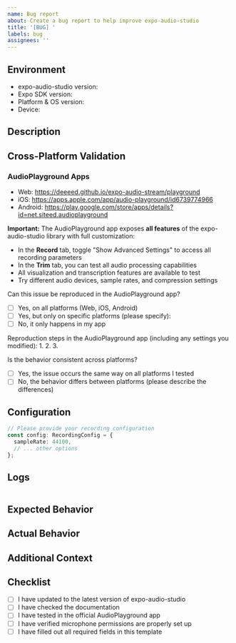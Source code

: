 ```yaml
---
name: Bug report
about: Create a bug report to help improve expo-audio-studio
title: '[BUG] '
labels: bug
assignees: ''
---
```


## Environment
<!-- REQUIRED FIELDS - issues without this information will be automatically closed -->
- expo-audio-studio version: <!-- REQUIRED e.g., 1.2.0 -->
- Expo SDK version: <!-- e.g., 49.0.0 -->
- Platform & OS version: <!-- REQUIRED e.g., iOS 16.5, Android 13, Web Chrome 115 -->
- Device: <!-- e.g., iPhone 14 Pro, Pixel 7 -->

## Description
<!-- REQUIRED: A clear and concise description of the issue (minimum 20 characters) -->

## Cross-Platform Validation
<!-- RECOMMENDED: It helps tremendously if you can try to reproduce the issue on the official AudioPlayground app -->

### AudioPlayground Apps
- Web: https://deeeed.github.io/expo-audio-stream/playground
- iOS: https://apps.apple.com/app/audio-playground/id6739774966
- Android: https://play.google.com/store/apps/details?id=net.siteed.audioplayground

**Important:** The AudioPlayground app exposes **all features** of the expo-audio-studio library with full customization:
- In the **Record** tab, toggle "Show Advanced Settings" to access all recording parameters
- In the **Trim** tab, you can test all audio processing capabilities
- All visualization and transcription features are available to test
- Try different audio devices, sample rates, and compression settings

Can this issue be reproduced in the AudioPlayground app?
<!-- RECOMMENDED but not required -->
- [ ] Yes, on all platforms (Web, iOS, Android)
- [ ] Yes, but only on specific platforms (please specify): <!-- e.g., iOS only, Android and Web -->
- [ ] No, it only happens in my app

Reproduction steps in the AudioPlayground app (including any settings you modified):
1. 
2. 
3. 

Is the behavior consistent across platforms?
- [ ] Yes, the issue occurs the same way on all platforms I tested
- [ ] No, the behavior differs between platforms (please describe the differences)

## Configuration
<!-- RECOMMENDED: Your recording configuration -->

```ts
// Please provide your recording configuration
const config: RecordingConfig = {
  sampleRate: 44100,
  // ... other options
};
```

## Logs
<!-- 
RECOMMENDED: To help debug the issue, please start the recording with logging enabled:

```ts
const result = await startRecording({
  ...config,
  logger: console, // Enable detailed logging
});
```

Then paste the relevant logs here:
-->
```log
```

## Expected Behavior
<!-- RECOMMENDED: What did you expect to happen? -->

## Actual Behavior
<!-- RECOMMENDED: What actually happened instead? -->

## Additional Context
<!-- Any other context about the problem here -->

## Checklist
<!-- Please check the boxes that apply: -->
- [ ] I have updated to the latest version of expo-audio-studio
- [ ] I have checked the documentation
- [ ] I have tested in the official AudioPlayground app
- [ ] I have verified microphone permissions are properly set up
- [ ] I have filled out all required fields in this template

<!-- THANK YOU for taking the time to report this issue and provide these details! -->